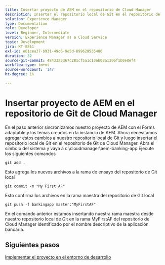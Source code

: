 ```yaml
---
title: Insertar proyecto de AEM en el repositorio de Cloud Manager
description: Insertar el repositorio local de Git en el repositorio de Cloud Manager
solution: Experience Manager
type: Documentation
role: Developer
level: Beginner, Intermediate
version: Experience Manager as a Cloud Service
topic: Development
jira: KT-8851
exl-id: e61cea37-b931-49c6-9e5d-899628535480
duration: 32
source-git-commit: 48433a5367c281cf5a1c106b08a1306f1b0e8ef4
workflow-type: tm+mt
source-wordcount: '147'
ht-degree: 1%

---
```


# Insertar proyecto de AEM en el repositorio de Git de Cloud Manager

En el paso anterior sincronizamos nuestro proyecto de AEM con el Forms adaptable y los temas creados en la instancia de AEM.
Ahora necesitamos agregar estos cambios a nuestro repositorio local de Git y luego insertar el repositorio local de Git en el repositorio de Git de Cloud Manager.
Abra el símbolo del sistema y vaya a c:\cloudmanager\aem-banking-app
Ejecute los siguientes comandos

```
git add .
```

Esto agrega los nuevos archivos a la rama de ensayo del repositorio de Git local

```
git commit -m "My First AF"
```

Esto confirma los archivos en la rama maestra del repositorio de Git local

```
git push -f bankingapp master:"MyFirstAF"
```

En el comando anterior estamos insertando nuestra rama maestra desde nuestro repositorio local de Git en la rama MyFirstAF del repositorio de Cloud Manager identificado por el nombre descriptivo de la aplicación bancaria.

## Siguientes pasos

[Implementar el proyecto en el entorno de desarrollo](./deploy-to-dev-environment.md)

